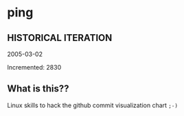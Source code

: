 # ping

## HISTORICAL ITERATION
2005-03-02

Incremented: 2830

## What is this?? 
Linux skills to hack the github commit visualization chart `;-)`
